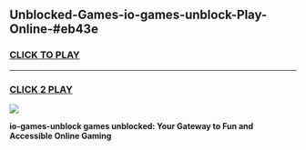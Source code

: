 
## Unblocked-Games-io-games-unblock-Play-Online-#eb43e
<h3>
<a href="https://premium.freeplayer.one?title=io-games-unblock&ref=27F">CLICK TO PLAY</a></h3>
<hr>

<h3>
<a href="https://premium.freeplayer.one?title=io-games-unblock&ref=27F">CLICK 2 PLAY</a>
  
</h3>

<a href="https://premium.freeplayer.one?title=io-games-unblock&ref=27F"><img src="https://clearcache.store/games.png"></a>


**io-games-unblock games unblocked: Your Gateway to Fun and Accessible Online Gaming**
